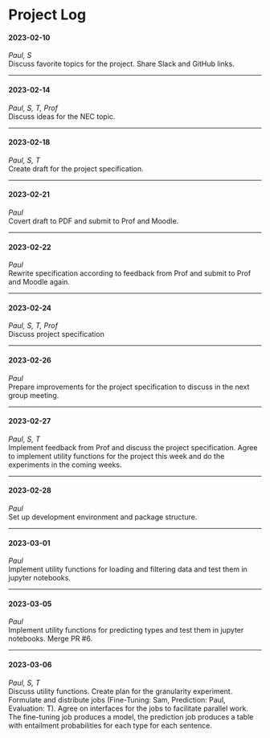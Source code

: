 # Project Log

#### 2023-02-10
*Paul, S*
<br>
Discuss favorite topics for the project. Share Slack and GitHub links.

---

#### 2023-02-14
*Paul, S, T, Prof*
<br>
Discuss ideas for the NEC topic.

---

#### 2023-02-18
*Paul, S, T*
<br>
Create draft for the project specification.

---

#### 2023-02-21
*Paul*
<br>
Covert draft to PDF and submit to Prof and Moodle.

---

#### 2023-02-22
*Paul*
<br>
Rewrite specification according to feedback from Prof and submit to Prof and Moodle again.

---

#### 2023-02-24
*Paul, S, T, Prof*
<br>
Discuss project specification

---

#### 2023-02-26
*Paul*
<br>
Prepare improvements for the project specification to discuss in the next group meeting.

---

#### 2023-02-27
*Paul, S, T*
<br>
Implement feedback from Prof and discuss the project specification.
Agree to implement utility functions for the project this week and do the experiments in the coming weeks.

---

#### 2023-02-28
*Paul*
<br>
Set up development environment and package structure.

---

#### 2023-03-01
*Paul*
<br>
Implement utility functions for loading and filtering data and test them in jupyter notebooks.

---

#### 2023-03-05
*Paul*
<br>
Implement utility functions for predicting types and test them in jupyter notebooks.
Merge PR #6.

---

#### 2023-03-06
*Paul, S, T*
<br>
Discuss utility functions.
Create plan for the granularity experiment.
Formulate and distribute jobs (Fine-Tuning: Sam, Prediction: Paul, Evaluation: T).
Agree on interfaces for the jobs to facilitate parallel work.
The fine-tuning job produces a model, the prediction job produces a table with entailment probabilities for each type for each sentence.
